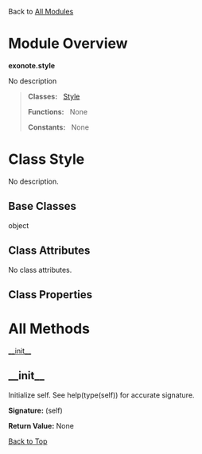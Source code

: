 Back to [All Modules](https://github.com/pyrustic/blob/master/docs/modules/README.md#readme)

# Module Overview

**exonote.style**
 
No description

> **Classes:** &nbsp; [Style](https://github.com/pyrustic/blob/master/docs/modules/content/exonote.style/content/classes/Style.md#class-style)
>
> **Functions:** &nbsp; None
>
> **Constants:** &nbsp; None

# Class Style
No description.

## Base Classes
object

## Class Attributes
No class attributes.

## Class Properties


# All Methods
[\_\_init\_\_](#__init__)

## \_\_init\_\_
Initialize self.  See help(type(self)) for accurate signature.



**Signature:** (self)





**Return Value:** None

[Back to Top](#module-overview)



